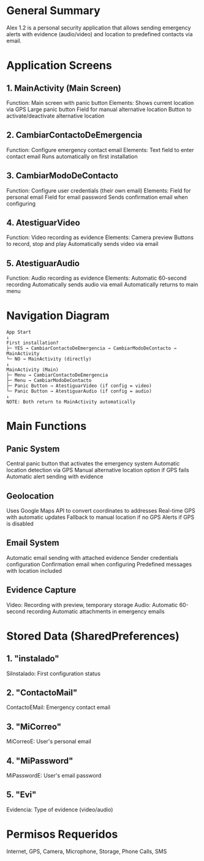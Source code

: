 # General Summary
Alex 1.2 is a personal security application that allows sending emergency alerts with evidence (audio/video) and location to predefined contacts via email.

# Application Screens
## 1. MainActivity (Main Screen)
Function: Main screen with panic button
Elements:
Shows current location via GPS
Large panic button
Field for manual alternative location
Button to activate/deactivate alternative location

## 2. CambiarContactoDeEmergencia
Function: Configure emergency contact email
Elements:
Text field to enter contact email
Runs automatically on first installation

## 3. CambiarModoDeContacto
Function: Configure user credentials (their own email)
Elements:
Field for personal email
Field for email password
Sends confirmation email when configuring

## 4. AtestiguarVideo
Function: Video recording as evidence
Elements:
Camera preview
Buttons to record, stop and play
Automatically sends video via email

## 5. AtestiguarAudio
Function: Audio recording as evidence
Elements:
Automatic 60-second recording
Automatically sends audio via email
Automatically returns to main menu

# Navigation Diagram
```
App Start
↓
First installation?
├─ YES → CambiarContactoDeEmergencia → CambiarModoDeContacto → MainActivity
└─ NO → MainActivity (directly)
↓
MainActivity (Main)
├─ Menu → CambiarContactoDeEmergencia
├─ Menu → CambiarModoDeContacto
├─ Panic Button → AtestiguarVideo (if config = video)
└─ Panic Button → AtestiguarAudio (if config = audio)
↓
NOTE: Both return to MainActivity automatically
```

# Main Functions
## Panic System
Central panic button that activates the emergency system
Automatic location detection via GPS
Manual alternative location option if GPS fails
Automatic alert sending with evidence

## Geolocation
Uses Google Maps API to convert coordinates to addresses
Real-time GPS with automatic updates
Fallback to manual location if no GPS
Alerts if GPS is disabled

## Email System
Automatic email sending with attached evidence
Sender credentials configuration
Confirmation email when configuring
Predefined messages with location included

## Evidence Capture
Video: Recording with preview, temporary storage
Audio: Automatic 60-second recording
Automatic attachments in emergency emails

# Stored Data (SharedPreferences)
## 1. "instalado"
SiInstalado: First configuration status
## 2. "ContactoMail"
ContactoEMail: Emergency contact email
## 3. "MiCorreo"
MiCorreoE: User's personal email
## 4. "MiPassword"
MiPasswordE: User's email password
## 5. "Evi"
Evidencia: Type of evidence (video/audio)

# Permisos Requeridos
Internet, GPS, Camera, Microphone, Storage, Phone Calls, SMS
